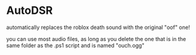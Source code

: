 # AutoDSR
automatically replaces the roblox death sound with the original "oof" one!


you can use most audio files, as long as you delete the one that is in the same folder as the .ps1 script and is named "ouch.ogg"
